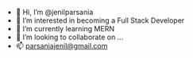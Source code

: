 - 👋 Hi, I’m @jenilparsania
- 👀 I’m interested in becoming a Full Stack Developer
- 🌱 I’m currently learning MERN
- 💞️ I’m looking to collaborate on ...
- 📫 parsaniajenil@gmail.com

<!---
jenilparsania/jenilparsania is a ✨ special ✨ repository because its `README.md` (this file) appears on your GitHub profile.
You can click the Preview link to take a look at your changes.
--->
